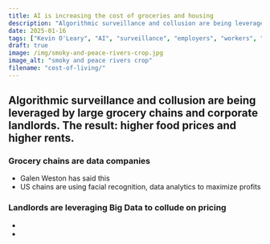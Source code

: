 ```yaml
---
title: AI is increasing the cost of groceries and housing
description: "Algorithmic surveillance and collusion are being leveraged by large grocery chains and corporate landlords. The result: higher food prices and higher rents"
date: 2025-01-16
tags: ["Kevin O'Leary", "AI", "surveillance", "employers", "workers", "disinformation", "abuse"]
draft: true
image: /img/smoky-and-peace-rivers-crop.jpg
image_alt: "smoky and peace rivers crop"
filename: "cost-of-living/"
---
```


## Algorithmic surveillance and collusion are being leveraged by large grocery chains and corporate landlords. The result: higher food prices and higher rents.

### Grocery chains are data companies

* Galen Weston has said this
* US chains are using facial recognition, data analytics to maximize profits

### Landlords are leveraging Big Data to collude on pricing

* 
* 